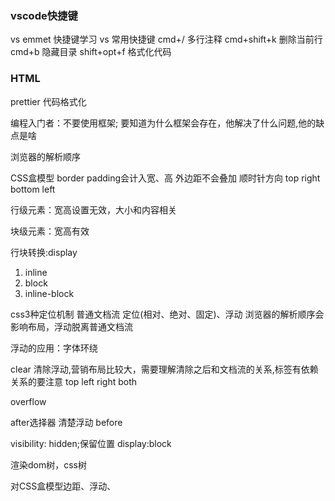 ### vscode快捷键

vs  emmet 快捷键学习
vs  常用快捷键
cmd+/  多行注释
cmd+shift+k 删除当前行
cmd+b 隐藏目录
shift+opt+f 格式化代码


### HTML

prettier 代码格式化

编程入门者：不要使用框架; 要知道为什么框架会存在，他解决了什么问题,他的缺点是啥

浏览器的解析顺序

CSS盒模型
border padding会计入宽、高
外边距不会叠加   顺时针方向 top right bottom left

行级元素：宽高设置无效，大小和内容相关

块级元素：宽高有效

行块转换:display 

1. inline
2. block
3. inline-block

css3种定位机制   普通文档流  定位(相对、绝对、固定)、浮动
浏览器的解析顺序会影响布局，浮动脱离普通文档流

浮动的应用：字体环绕

clear 清除浮动,营销布局比较大，需要理解清除之后和文档流的关系,标签有依赖关系的要注意
top left right both

overflow

after选择器  清楚浮动
before

visibility: hidden;保留位置
display:block

渲染dom树，css树

对CSS盒模型边距、浮动、
